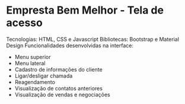 # Empresta Bem Melhor - Tela de acesso
Tecnologias: HTML, CSS e Javascript
Bibliotecas: Bootstrap e Material Design
Funcionalidades desenvolvidas na interface:
- Menu superior
- Menu lateral
- Cadastro de informações do cliente
- Ligar/desligar chamada
- Reagendamento
- Visualização de contatos anteriores
- Visualização de vendas e negociações
